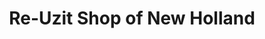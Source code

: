 ---
title: "Re-Uzit Shop of New Holland"
url: /new-holland/re-uzit-shop-of-new-holland/
shop: Gebrauchtwaren
---